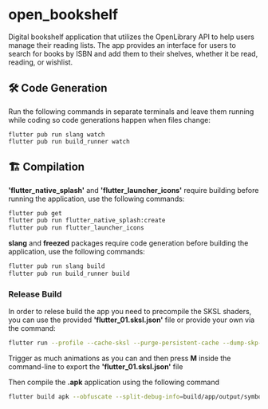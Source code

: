 # open_bookshelf
Digital bookshelf application that utilizes the OpenLibrary API to help users manage their reading lists. The app provides an interface for users to search for books by ISBN and add them to their shelves, whether it be read, reading, or wishlist.

## 🛠️ Code Generation
Run the following commands in separate terminals and leave them running while coding so code generations happen when files change:

	flutter pub run slang watch
	flutter pub run build_runner watch

## 🏗️ Compilation

__'flutter_native_splash'__ and __'flutter_launcher_icons'__ require building before running the application, use the following commands:

```sh
flutter pub get
flutter pub run flutter_native_splash:create
flutter pub run flutter_launcher_icons
```

__slang__ and __freezed__ packages require code generation before building the application, use the following commands:
```sh
flutter pub run slang build
flutter pub run build_runner build
```

### Release Build
In order to relese build the app you need to precompile the SKSL shaders, you can use the provided __'flutter_01.sksl.json'__ file or provide your own via the command:
```sh
flutter run --profile --cache-sksl --purge-persistent-cache --dump-skp-on-shader-compilation
```
Trigger as much animations as you can and then press __M__ inside the command-line to export the __'flutter_01.sksl.json'__ file

Then compile the __.apk__ application using the following command
```sh
flutter build apk --obfuscate --split-debug-info=build/app/output/symbols --no-track-widget-creation --release --bundle-sksl-path flutter_01.sksl.json --no-tree-shake-icons -v
```